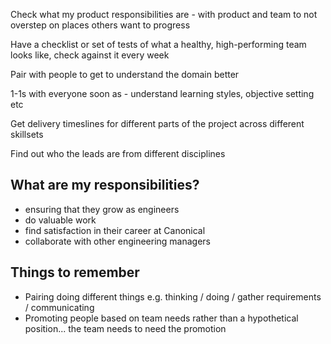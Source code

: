 Check what my product responsibilities are - with product and team to not overstep on places others want to progress

Have a checklist or set of tests of what a healthy, high-performing team looks like, check against it every week

Pair with people to get to understand the domain better

1-1s with everyone soon as - understand learning styles, objective setting etc

Get delivery timeslines for different parts of the project across different skillsets

Find out who the leads are from different disciplines

## What are my responsibilities?

* ensuring that they grow as engineers
* do valuable work
* find satisfaction in their career at Canonical
* collaborate with other engineering managers


## Things to remember

* Pairing doing different things e.g. thinking / doing / gather requirements / communicating
* Promoting people based on team needs rather than a hypothetical position... the team needs to need the promotion
